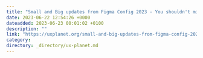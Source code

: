 ```yaml
---
title: "Small and Big updates from Figma Config 2023 - You shouldn't miss"
date: 2023-06-22 12:54:26 +0000
dateadded: 2023-06-23 00:01:02 +0100
description: ""
link: "https://uxplanet.org/small-and-big-updates-from-figma-config-2023-you-shouldnt-miss-1fe11afd4e4f?source=rss----819cc2aaeee0---4"
category:
directory: _directory/ux-planet.md
---
```

